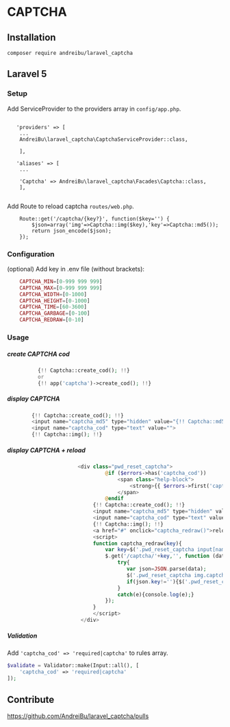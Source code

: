 CAPTCHA  
==========


## Installation

```
composer require andreibu/laravel_captcha
```

## Laravel 5

### Setup

Add ServiceProvider to the providers array in `config/app.php`.

```

   'providers' => [
    ...
	AndreiBu\laravel_captcha\CaptchaServiceProvider::class,
	
	],
	
   'aliases' => [
    ...
    
	'Captcha' => AndreiBu\laravel_captcha\Facades\Captcha::class,
	],
	
```

Add Route to reload captcha `routes/web.php`.

```
    Route::get('/captcha/{key?}', function($key='') {
        $json=array('img'=>Captcha::img($key),'key'=>Captcha::md5());
        return json_encode($json);
    });    
```

### Configuration

(optional) Add key in .env file (without brackets):

```php
    CAPTCHA_MIN=[0-999 999 999]
    CAPTCHA_MAX=[0-999 999 999]
    CAPTCHA_WIDTH=[0-1000]
    CAPTCHA_HEIGHT=[0-1000]
    CAPTCHA_TIME=[60-3600]
    CAPTCHA_GARBAGE=[0-100]
    CAPTCHA_REDRAW=[0-10]

```

### Usage

##### create CAPTCHA cod

```php
          {!! Captcha::create_cod(); !!}
          or
          {!! app('captcha')->create_cod(); !!}

```

##### display CAPTCHA 

```php
        {!! Captcha::create_cod(); !!}
		<input name="captcha_md5" type="hidden" value="{!! Captcha::md5(); !!}">
		<input name="captcha_cod" type="text" value="">
		{!! Captcha::img(); !!}

```

##### display CAPTCHA + reload

```php
                       <div class="pwd_reset_captcha">
                                @if ($errors->has('captcha_cod'))
                                    <span class="help-block">
                                        <strong>{{ $errors->first('captcha_cod') }}</strong>
                                    </span>
                                @endif
                     		{!! Captcha::create_cod(); !!}
                            <input name="captcha_md5" type="hidden" value="{!! Captcha::md5(); !!}">
                            <input name="captcha_cod" type="text" value="">
                            {!! Captcha::img(); !!}
                            <a href="#" onclick="captcha_redraw()">reload</a>
                            <script>
                            function captcha_redraw(key){
                                var key=$('.pwd_reset_captcha input[name=captcha_md5]').val();
                                $.get('/captcha/'+key,'', function (data){
                                    try{
                                       var json=JSON.parse(data);
                                       $('.pwd_reset_captcha img.captcha').replaceWith(json.img);
                                       if(json.key!=''){$('.pwd_reset_captcha input[name=captcha_md5]').val(json.key);}
                                    }
                                    catch(e){console.log(e);}
                                });
                            }                            
                            </script>
 						</div>

```


##### Validation

Add `'captcha_cod' => 'required|captcha'` to rules array.

```php
$validate = Validator::make(Input::all(), [
	'captcha_cod' => 'required|captcha'
]);

```


## Contribute

https://github.com/AndreiBu/laravel_captcha/pulls
